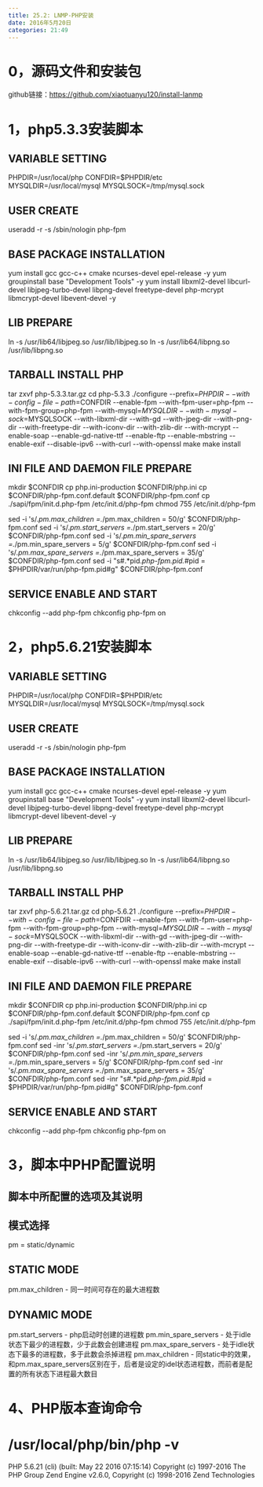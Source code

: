 ```yaml
---
title: 25.2: LNMP-PHP安装
date: 2016年5月20日
categories: 21:49
---
```

 
0，源码文件和安装包
====================================
github链接：https://github.com/xiaotuanyu120/install-lanmp 
1，php5.3.3安装脚本
====================================
## VARIABLE SETTING
PHPDIR=/usr/local/php
CONFDIR=$PHPDIR/etc
MYSQLDIR=/usr/local/mysql
MYSQLSOCK=/tmp/mysql.sock
 
## USER CREATE
useradd -r -s /sbin/nologin php-fpm
 
## BASE PACKAGE INSTALLATION
yum install gcc gcc-c++ cmake ncurses-devel epel-release -y
yum groupinstall base "Development Tools" -y
yum install libxml2-devel libcurl-devel libjpeg-turbo-devel libpng-devel freetype-devel php-mcrypt libmcrypt-devel libevent-devel -y
 
## LIB PREPARE
ln -s /usr/lib64/libjpeg.so /usr/lib/libjpeg.so
ln -s /usr/lib64/libpng.so /usr/lib/libpng.so
 
## TARBALL INSTALL PHP
tar zxvf php-5.3.3.tar.gz
cd php-5.3.3
./configure --prefix=$PHPDIR --with-config-file-path=$CONFDIR --enable-fpm --with-fpm-user=php-fpm --with-fpm-group=php-fpm --with-mysql=$MYSQLDIR --with-mysql-sock=$MYSQLSOCK --with-libxml-dir  --with-gd --with-jpeg-dir --with-png-dir --with-freetype-dir --with-iconv-dir --with-zlib-dir --with-mcrypt --enable-soap --enable-gd-native-ttf --enable-ftp --enable-mbstring --enable-exif --disable-ipv6 --with-curl --with-openssl
make
make install
 
## INI FILE AND DAEMON FILE PREPARE
mkdir $CONFDIR
cp php.ini-production $CONFDIR/php.ini
cp $CONFDIR/php-fpm.conf.default $CONFDIR/php-fpm.conf
cp ./sapi/fpm/init.d.php-fpm /etc/init.d/php-fpm
chmod 755 /etc/init.d/php-fpm
 
sed -i 's/.*pm.max_children =.*/pm.max_children = 50/g' $CONFDIR/php-fpm.conf
sed -i 's/.*pm.start_servers =.*/pm.start_servers = 20/g' $CONFDIR/php-fpm.conf
sed -i 's/.*pm.min_spare_servers =.*/pm.min_spare_servers = 5/g' $CONFDIR/php-fpm.conf
sed -i 's/.*pm.max_spare_servers =.*/pm.max_spare_servers = 35/g' $CONFDIR/php-fpm.conf
sed -i "s#.*pid.*php-fpm.pid.*#pid = $PHPDIR/var/run/php-fpm.pid#g" $CONFDIR/php-fpm.conf
 
 
## SERVICE ENABLE AND START
chkconfig --add php-fpm
chkconfig php-fpm on 
 
2，php5.6.21安装脚本
====================================
## VARIABLE SETTING
PHPDIR=/usr/local/php
CONFDIR=$PHPDIR/etc
MYSQLDIR=/usr/local/mysql
MYSQLSOCK=/tmp/mysql.sock
 
## USER CREATE
useradd -r -s /sbin/nologin php-fpm
 
## BASE PACKAGE INSTALLATION
yum install gcc gcc-c++ cmake ncurses-devel epel-release -y
yum groupinstall base "Development Tools" -y
yum install libxml2-devel libcurl-devel libjpeg-turbo-devel libpng-devel freetype-devel php-mcrypt libmcrypt-devel libevent-devel -y
 
## LIB PREPARE
ln -s /usr/lib64/libjpeg.so /usr/lib/libjpeg.so
ln -s /usr/lib64/libpng.so /usr/lib/libpng.so
 
## TARBALL INSTALL PHP
tar zxvf php-5.6.21.tar.gz
cd php-5.6.21
./configure --prefix=$PHPDIR --with-config-file-path=$CONFDIR --enable-fpm --with-fpm-user=php-fpm --with-fpm-group=php-fpm --with-mysql=$MYSQLDIR --with-mysql-sock=$MYSQLSOCK --with-libxml-dir  --with-gd --with-jpeg-dir --with-png-dir --with-freetype-dir --with-iconv-dir --with-zlib-dir --with-mcrypt --enable-soap --enable-gd-native-ttf --enable-ftp --enable-mbstring --enable-exif --disable-ipv6 --with-curl --with-openssl
make
make install
 
## INI FILE AND DAEMON FILE PREPARE
mkdir $CONFDIR
cp php.ini-production $CONFDIR/php.ini
cp $CONFDIR/php-fpm.conf.default $CONFDIR/php-fpm.conf
cp ./sapi/fpm/init.d.php-fpm /etc/init.d/php-fpm
chmod 755 /etc/init.d/php-fpm
 
sed -i 's/.*pm.max_children =.*/pm.max_children = 50/g' $CONFDIR/php-fpm.conf
sed -inr 's/.*pm.start_servers =.*/pm.start_servers = 20/g' $CONFDIR/php-fpm.conf
sed -inr 's/.*pm.min_spare_servers =.*/pm.min_spare_servers = 5/g' $CONFDIR/php-fpm.conf
sed -inr 's/.*pm.max_spare_servers =.*/pm.max_spare_servers = 35/g' $CONFDIR/php-fpm.conf
sed -inr "s#.*pid.*php-fpm.pid.*#pid = $PHPDIR/var/run/php-fpm.pid#g" $CONFDIR/php-fpm.conf
 
 
## SERVICE ENABLE AND START
chkconfig --add php-fpm
chkconfig php-fpm on 
 
3，脚本中PHP配置说明
====================================
## 脚本中所配置的选项及其说明
## 模式选择
pm = static/dynamic
 
## STATIC MODE
pm.max_children - 同一时间可存在的最大进程数
 
## DYNAMIC MODE
pm.start_servers - php启动时创建的进程数
pm.min_spare_servers - 处于idle状态下最少的进程数，少于此数会创建进程
pm.max_spare_servers - 处于idle状态下最多的进程数，多于此数会杀掉进程
pm.max_children - 同static中的效果，和pm.max_spare_servers区别在于，后者是设定的idel状态进程数，而前者是配置的所有状态下进程最大数目 
4、PHP版本查询命令
====================================
# /usr/local/php/bin/php -v
PHP 5.6.21 (cli) (built: May 22 2016 07:15:14)
Copyright (c) 1997-2016 The PHP Group
Zend Engine v2.6.0, Copyright (c) 1998-2016 Zend Technologies
